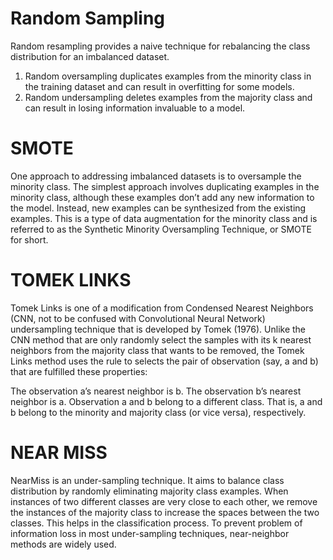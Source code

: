 # Random Sampling

Random resampling provides a naive technique for rebalancing the class distribution for an imbalanced dataset.
1. Random oversampling duplicates examples from the minority class in the training dataset and can result in overfitting for some models.
2. Random undersampling deletes examples from the majority class and can result in losing information invaluable to a model.

# SMOTE

One approach to addressing imbalanced datasets is to oversample the minority class. The simplest approach involves duplicating examples in the minority class, although these examples don’t add any new information to the model. Instead, new examples can be synthesized from the existing examples. This is a type of data augmentation for the minority class and is referred to as the Synthetic Minority Oversampling Technique, or SMOTE for short.

# TOMEK LINKS

Tomek Links is one of a modification from Condensed Nearest Neighbors (CNN, not to be confused with Convolutional Neural Network) undersampling technique that is developed by Tomek (1976). Unlike the CNN method that are only randomly select the samples with its k nearest neighbors from the majority class that wants to be removed, the Tomek Links method uses the rule to selects the pair of observation (say, a and b) that are fulfilled these properties:

The observation a’s nearest neighbor is b.
The observation b’s nearest neighbor is a.
Observation a and b belong to a different class. That is, a and b belong to the minority and majority class (or vice versa), respectively.

# NEAR MISS

NearMiss is an under-sampling technique. It aims to balance class distribution by randomly eliminating majority class examples. When instances of two different classes are very close to each other, we remove the instances of the majority class to increase the spaces between the two classes. This helps in the classification process.
To prevent problem of information loss in most under-sampling techniques, near-neighbor methods are widely used.

